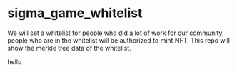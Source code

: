 # sigma_game_whitelist
We will set a whitelist for people who did a lot of work for our community, people who are in the whitelist will be authorized to mint NFT. This repo will show the merkle tree data of the whitelist.

hello
